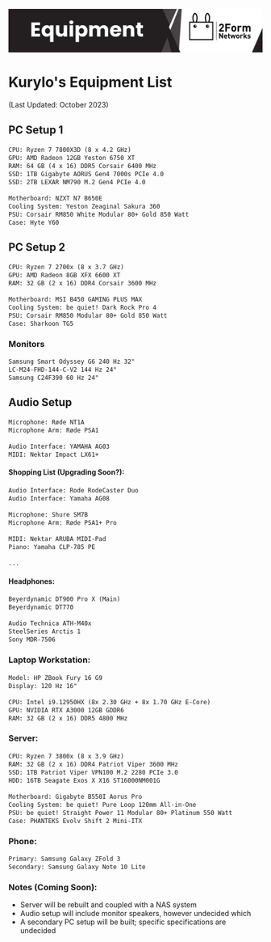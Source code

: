 ![Banner](Banner.png)

# Kurylo's Equipment List
(Last Updated: October 2023)

## PC Setup 1
    CPU: Ryzen 7 7800X3D (8 x 4.2 GHz)
    GPU: AMD Radeon 12GB Yeston 6750 XT
    RAM: 64 GB (4 x 16) DDR5 Corsair 6400 MHz
    SSD: 1TB Gigabyte AORUS Gen4 7000s PCIe 4.0
    SSD: 2TB LEXAR NM790 M.2 Gen4 PCIe 4.0

    Motherboard: NZXT N7 B650E
    Cooling System: Yeston Zeaginal Sakura 360
    PSU: Corsair RM850 White Modular 80+ Gold 850 Watt 
    Case: Hyte Y60
## PC Setup 2
    CPU: Ryzen 7 2700x (8 x 3.7 GHz)
    GPU: AMD Radeon 8GB XFX 6600 XT
    RAM: 32 GB (2 x 16) DDR4 Corsair 3600 MHz

    Motherboard: MSI B450 GAMING PLUS MAX
    Cooling System: be quiet! Dark Rock Pro 4
    PSU: Corsair RM850 Modular 80+ Gold 850 Watt 
    Case: Sharkoon TG5
### Monitors
    Samsung Smart Odyssey G6 240 Hz 32"
    LC-M24-FHD-144-C-V2 144 Hz 24"
    Samsung C24F390 60 Hz 24"
## Audio Setup
    Microphone: Røde NT1A
    Microphone Arm: Røde PSA1

    Audio Interface: YAMAHA AG03
    MIDI: Nektar Impact LX61+
#### Shopping List (Upgrading Soon?): 
    Audio Interface: Rode RodeCaster Duo 
    Audio Interface: Yamaha AG08 

    Microphone: Shure SM7B
    Microphone Arm: Røde PSA1+ Pro
    
    MIDI: Nektar ARUBA MIDI-Pad
    Piano: Yamaha CLP-785 PE

    ...
#### Headphones: 
    Beyerdynamic DT900 Pro X (Main)
    Beyerdynamic DT770

    Audio Technica ATH-M40x
    SteelSeries Arctis 1
    Sony MDR-7506
### Laptop Workstation: 
    Model: HP ZBook Fury 16 G9
    Display: 120 Hz 16"

    CPU: Intel i9.12950HX (8x 2.30 GHz + 8x 1.70 GHz E-Core)
    GPU: NVIDIA RTX A3000 12GB GDDR6
    RAM: 32 GB (2 x 16) DDR5 4800 MHz

### Server: 
    CPU: Ryzen 7 3800x (8 x 3.9 GHz)
    RAM: 32 GB (2 x 16) DDR4 Patriot Viper 3600 MHz
    SSD: 1TB Patriot Viper VPN100 M.2 2280 PCIe 3.0
    HDD: 16TB Seagate Exos X X16 ST16000NM001G

    Motherboard: Gigabyte B550I Aorus Pro
    Cooling System: be quiet! Pure Loop 120mm All-in-One
    PSU: be quiet! Straight Power 11 Modular 80+ Platinum 550 Watt
    Case: PHANTEKS Evolv Shift 2 Mini-ITX

### Phone: 
    Primary: Samsung Galaxy ZFold 3 
    Secondary: Samsung Galaxy Note 10 Lite

### Notes (Coming Soon):
 - Server will be rebuilt and coupled with a NAS system
 - Audio setup will include monitor speakers, however undecided which
 - A secondary PC setup will be built; specific specifications are undecided

